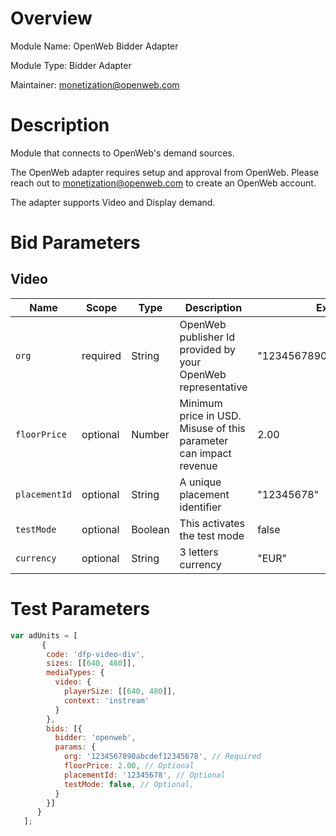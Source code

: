# Overview

Module Name: OpenWeb Bidder Adapter

Module Type: Bidder Adapter

Maintainer: monetization@openweb.com


# Description

Module that connects to OpenWeb's demand sources.

The OpenWeb adapter requires setup and approval from OpenWeb. Please reach out to monetization@openweb.com to create an OpenWeb account.

The adapter supports Video and Display demand.

# Bid Parameters
## Video

| Name | Scope | Type | Description | Example
| ---- | ----- | ---- | ----------- | -------
| `org` | required | String |  OpenWeb publisher Id provided by your OpenWeb representative  | "1234567890abcdef12345678"
| `floorPrice` | optional | Number |  Minimum price in USD. Misuse of this parameter can impact revenue | 2.00
| `placementId` | optional | String |  A unique placement identifier  | "12345678"
| `testMode` | optional | Boolean |  This activates the test mode  | false
| `currency` | optional | String | 3 letters currency | "EUR"


# Test Parameters
```javascript
var adUnits = [
       {
        code: 'dfp-video-div',
        sizes: [[640, 480]],
        mediaTypes: {
          video: {
            playerSize: [[640, 480]],
            context: 'instream'
          }
        },
        bids: [{
          bidder: 'openweb',
          params: {
            org: '1234567890abcdef12345678', // Required
            floorPrice: 2.00, // Optional
            placementId: '12345678', // Optional
            testMode: false, // Optional,
          }
        }]
      }
   ];
```